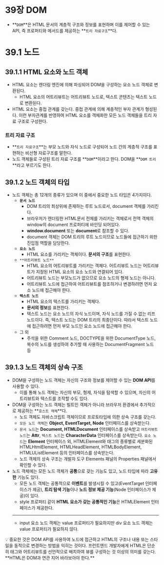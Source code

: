 # 39장 DOM

- **`DOM`**은 HTML 문서의 계층적 구조와 정보를 표현하며 이를 제어할 수 있는 API, 즉 프로퍼티와 메서드를 제공하는 **`트리 자료구조`**다.

# 39.1 노드

## 39.1.1 HTML 요소와 노드 객체

- HTML 요소는 렌더링 엔진에 의해 파싱되어 DOM을 구성하는 요소 노드 객체로 변환된다.
  - HTML 요소의 어트리뷰트는 어트리뷰트 노드로, 텍스트 콘텐츠는 텍스트 노드로 변환된다.
- HTML 요소는 중첩 관계를 갖는다. 중첩 관계에 의해 계층적인 부자 관계가 형성된다. 이런 부자관계를 반영하여 HTML 요소를 객체화한 모든 노드 객체들을 트리 자료 구조로 구성한다.

### 트리 자료 구조

- **`트리 자료구조`**는 부모 노드와 자식 노드로 구성되어 노드 간의 계층적 구조를 표현하는 비선형 자료구조를 말한다.
- 노드 객체들로 구성된 트리 자료 구조를 **`DOM`**이라고 한다. DOM을 **`DOM 트리`**라고 부르기도 한다.

## 39.1.2 노드 객체의 타입

- 노드 객체는 총 12개의 종류가 있으며 이 중에서 중요한 노드 타입은 4가지이다.
  - **`문서 노드`**
    - DOM 트리의 최상위에 존재하는 루트 노드로서, document 객체를 가리킨다.
    - 브라우저가 렌더링한 HTML문서 전체를 가리키는 객체로서 전역 객체의 window의 document 프로퍼티에 바인딩 되어있다.
    - **window.document** 또는 **document**로 참조할 수 있다.
    - document 객체는 DOM 트리의 루트 노드이므로 노드들에 접근하기 위한 진입점 역할을 담당한다.
  - **`요소 노드`**
    - HTML 요소를 가리키는 객체이다. **문서의 구조**를 표현한다.
  - `**어트리뷰트 노드**`
    - HTML 요소의 어트리뷰트를 가리키는 객체다. 어트리뷰트 노드는 어트리뷰트가 지정된 HTML 요소의 요소 노드와 연결되어 있다.
    - 어트리뷰트 노드는 부모노드가 없으므로 요소 노드의 형제 노드는 아니다.
    - 어트리뷰트 노드에 접근하여 어트리뷰트를 참조하거나 변경하려면 먼저 요소 노드에 접근해야 한다.
  - **`텍스트 노드`**
    - HTML 요소의 텍스트를 가리키는 객체다.
    - **문서의 정보**를 표현한다.
    - 텍스트 노드는 요소 노드의 자식 노드이며, 자식 노드를 가질 수 없는 리프 노드이다. 즉, 텍스트 노드는 DOM 트리의 최종단이다. 따라서 텍스트 노드에 접근하려면 먼저 부모 노드인 요소 노드에 접근해야 한다.
  - 그 외
    - 주석을 위한 Comment 노드, DOCTYPE을 위한 DocumentType 노드, 복수의 노드를 생성하여 추가할 때 사용하는 DocumentFragment 노드 등

## 39.1.3 노드 객체의 상속 구조

- DOM을 구성하는 노드 객체는 자신의 구조와 정보를 제어할 수 있는 **DOM API**를 사용할 수 있다.
  - 이를 통해 노드 객체는 자신의 부모, 형제, 자식을 탐색할 수 있으며, 자신의 어트리뷰트와 텍스트를 조작할 수도 있다.
- DOM을 구성하는 노드 객체는 빌트인 객체가 아니라 브라우저 환경에서 추가적으로 제공하는 **`호스트 객체`**다.
  - 노드 객체도 자바스크립트 객체이므로 프로토타입에 의한 상속 구조를 갖는다.
  - `모든 노드 객체`는 **Object, EventTarget, Node** 인터페이스를 상속받는다.
  - `문서 노드`는 **Document, HTMLDocument** 인터페이스를 상속받고
    `어트리뷰트 노드`는 **Attr**,
    `텍스트 노드`는 **CharacterData** 인터페이스를 상속받는다.
    `요소 노드`는 **Element** 인터페이스 외, HTMLElement와 태그의 종류별로 세분화된 HTMLHtmlElement, HTMLHeadElement, HTMLBodyElement, HTMLUListElement 등의 인터페이스를 상속받는다.
  - 노드 객체의 상속 구조는 개발자 도구 Elements 패널의 Properties 패널에서 확인할 수 있다.
- 노드 객체에는 모든 노드 객체가 **공통**으로 갖는 기능도 있고, 노드 타입에 따라 **고유한** 기능도 있다.
  - 모든 노드 객체는 공통적으로 **이벤트**를 발생시킬 수 있고(EventTarget 인터페이스가 제공),
    **트리 탐색 기능**이나 **노드 정보 제공 기능**(Node 인터페이스가 제공)이 있다.
  - style 프로퍼티 같이 **HTML 요소가 갖는 공통적인 기능**은 HTMLElement 인터페이스가 제공한다.
  ***
  - input 요소 노드 객체는 value 프로퍼티가 필요하지만 div 요소 노드 객체는 value 프로퍼티가 필요하지 않다.

<aside>
💡 중요한 것은 DOM API를 사용하여 노드에 접근하고 HTML의 구조나 내용 또는 스타일을 동적으로 변경하는 방법을 익히는 것이다.
프런트엔드 개발자에게 HTML은 단순히 태그와 어트리뷰트를 선언적으로 배치하여 뷰를 구성하는 것 이상의 의미를 갖는다.
**HTML은 DOM과 연관 지어 바라보아야 한다.**

</aside>
